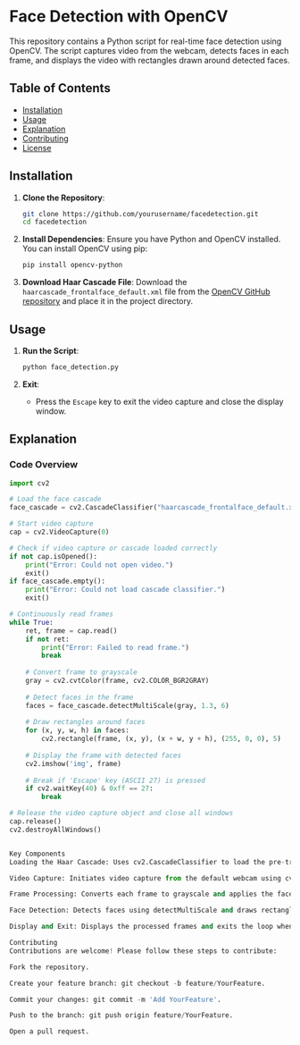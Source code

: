 # Face Detection with OpenCV

This repository contains a Python script for real-time face detection using OpenCV. The script captures video from the webcam, detects faces in each frame, and displays the video with rectangles drawn around detected faces.

## Table of Contents

- [Installation](#installation)
- [Usage](#usage)
- [Explanation](#explanation)
- [Contributing](#contributing)
- [License](#license)

## Installation

1. **Clone the Repository**:
    ```sh
    git clone https://github.com/yourusername/facedetection.git
    cd facedetection
    ```

2. **Install Dependencies**:
    Ensure you have Python and OpenCV installed. You can install OpenCV using pip:
    ```sh
    pip install opencv-python
    ```

3. **Download Haar Cascade File**:
    Download the `haarcascade_frontalface_default.xml` file from the [OpenCV GitHub repository](https://github.com/opencv/opencv/tree/master/data/haarcascades) and place it in the project directory.

## Usage

1. **Run the Script**:
    ```sh
    python face_detection.py
    ```

2. **Exit**:
    - Press the `Escape` key to exit the video capture and close the display window.

## Explanation

### Code Overview
```python
import cv2

# Load the face cascade
face_cascade = cv2.CascadeClassifier("haarcascade_frontalface_default.xml")

# Start video capture
cap = cv2.VideoCapture(0)

# Check if video capture or cascade loaded correctly
if not cap.isOpened():
    print("Error: Could not open video.")
    exit()
if face_cascade.empty():
    print("Error: Could not load cascade classifier.")
    exit()

# Continuously read frames
while True:
    ret, frame = cap.read()
    if not ret:
        print("Error: Failed to read frame.")
        break
    
    # Convert frame to grayscale
    gray = cv2.cvtColor(frame, cv2.COLOR_BGR2GRAY)
    
    # Detect faces in the frame
    faces = face_cascade.detectMultiScale(gray, 1.3, 6)
    
    # Draw rectangles around faces
    for (x, y, w, h) in faces:
        cv2.rectangle(frame, (x, y), (x + w, y + h), (255, 0, 0), 5)
    
    # Display the frame with detected faces
    cv2.imshow('img', frame)
    
    # Break if 'Escape' key (ASCII 27) is pressed
    if cv2.waitKey(40) & 0xff == 27:
        break

# Release the video capture object and close all windows
cap.release()
cv2.destroyAllWindows()


Key Components
Loading the Haar Cascade: Uses cv2.CascadeClassifier to load the pre-trained Haar Cascade for face detection.

Video Capture: Initiates video capture from the default webcam using cv2.VideoCapture(0).

Frame Processing: Converts each frame to grayscale and applies the face detection algorithm.

Face Detection: Detects faces using detectMultiScale and draws rectangles around them.

Display and Exit: Displays the processed frames and exits the loop when the 'Escape' key is pressed.

Contributing
Contributions are welcome! Please follow these steps to contribute:

Fork the repository.

Create your feature branch: git checkout -b feature/YourFeature.

Commit your changes: git commit -m 'Add YourFeature'.

Push to the branch: git push origin feature/YourFeature.

Open a pull request.
